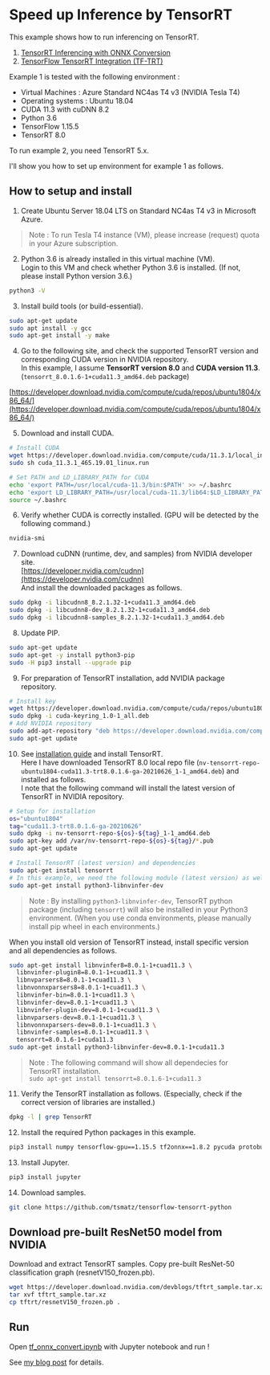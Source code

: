 # Speed up Inference by TensorRT

This example shows how to run inferencing on TensorRT.

1. [TensorRT Inferencing with ONNX Conversion](./tf_onnx_convert.ipynb)
2. [TensorFlow TensorRT Integration (TF-TRT)](./tf_trt_integration.ipynb)

Example 1 is tested with the following environment :

- Virtual Machines : Azure Standard NC4as T4 v3 (NVIDIA Tesla T4)
- Operating systems : Ubuntu 18.04
- CUDA 11.3 with cuDNN 8.2
- Python 3.6
- TensorFlow 1.15.5
- TensorRT 8.0

To run example 2, you need TensorRT 5.x.

I'll show you how to set up environment for example 1 as follows.

## How to setup and install

1. Create Ubuntu Server 18.04 LTS on Standard NC4as T4 v3 in Microsoft Azure.

> Note : To run Tesla T4 instance (VM), please increase (request) quota in your Azure subscription.<br>

2. Python 3.6 is already installed in this virtual machine (VM).<br>
Login to this VM and check whether Python 3.6 is installed. (If not, please install Python version 3.6.)

```bash
python3 -V
```

3. Install build tools (or build-essential).

```bash
sudo apt-get update
sudo apt install -y gcc
sudo apt-get install -y make
```

4. Go to the following site, and check the supported TensorRT version and corresponding CUDA version in NVIDIA repository.<br>
In this example, I assume **TensorRT version 8.0** and **CUDA version 11.3**. (```tensorrt_8.0.1.6-1+cuda11.3_amd64.deb``` package)

[https://developer.download.nvidia.com/compute/cuda/repos/ubuntu1804/x86_64/](https://developer.download.nvidia.com/compute/cuda/repos/ubuntu1804/x86_64/)

5. Download and install CUDA.

```bash
# Install CUDA
wget https://developer.download.nvidia.com/compute/cuda/11.3.1/local_installers/cuda_11.3.1_465.19.01_linux.run
sudo sh cuda_11.3.1_465.19.01_linux.run

# Set PATH and LD_LIBRARY_PATH for CUDA
echo 'export PATH=/usr/local/cuda-11.3/bin:$PATH' >> ~/.bashrc
echo 'export LD_LIBRARY_PATH=/usr/local/cuda-11.3/lib64:$LD_LIBRARY_PATH' >> ~/.bashrc
source ~/.bashrc
```

6. Verify whether CUDA is correctly installed. (GPU will be detected by the following command.)

```bash
nvidia-smi
```

7. Download cuDNN (runtime, dev, and samples) from NVIDIA developer site.<br>
[https://developer.nvidia.com/cudnn](https://developer.nvidia.com/cudnn)<br>
And install the downloaded packages as follows.

```bash
sudo dpkg -i libcudnn8_8.2.1.32-1+cuda11.3_amd64.deb
sudo dpkg -i libcudnn8-dev_8.2.1.32-1+cuda11.3_amd64.deb
sudo dpkg -i libcudnn8-samples_8.2.1.32-1+cuda11.3_amd64.deb
```

8. Update PIP.

```bash
sudo apt-get update
sudo apt-get -y install python3-pip
sudo -H pip3 install --upgrade pip
```

9. For preparation of TensorRT installation, add NVIDIA package repository.

```bash
# Install key
wget https://developer.download.nvidia.com/compute/cuda/repos/ubuntu1804/x86_64/cuda-keyring_1.0-1_all.deb
sudo dpkg -i cuda-keyring_1.0-1_all.deb
# Add NVIDIA repository
sudo add-apt-repository "deb https://developer.download.nvidia.com/compute/cuda/repos/ubuntu1804/x86_64/ /"
sudo apt-get update
```

10. See [installation guide](https://docs.nvidia.com/deeplearning/tensorrt/install-guide/index.html) and install TensorRT.<br>
Here I have downloaded TensorRT 8.0 local repo file (```nv-tensorrt-repo-ubuntu1804-cuda11.3-trt8.0.1.6-ga-20210626_1-1_amd64.deb```) and installed as follows.<br>
I note that the following command will install the latest version of TensorRT in NVIDIA repository.

```bash
# Setup for installation
os="ubuntu1804"
tag="cuda11.3-trt8.0.1.6-ga-20210626"
sudo dpkg -i nv-tensorrt-repo-${os}-${tag}_1-1_amd64.deb
sudo apt-key add /var/nv-tensorrt-repo-${os}-${tag}/*.pub
sudo apt-get update

# Install TensorRT (latest version) and dependencies
sudo apt-get install tensorrt
# In this example, we need the following module (latest version) as well
sudo apt-get install python3-libnvinfer-dev
```

> Note : By installing ```python3-libnvinfer-dev```, TensorRT python package (including ```tensorrt```) will also be installed in your Python3 environment. (When you use conda environments, please manually install pip wheel in each environments.)

When you install old version of TensorRT instead, install specific version and all dependencies as follows.

```bash
sudo apt-get install libnvinfer8=8.0.1-1+cuad11.3 \
  libnvinfer-plugin8=8.0.1-1+cuad11.3 \
  libnvparsers8=8.0.1-1+cuad11.3 \
  libnvonnxparsers8=8.0.1-1+cuad11.3 \
  libnvinfer-bin=8.0.1-1+cuad11.3 \
  libnvinfer-dev=8.0.1-1+cuad11.3 \
  libnvinfer-plugin-dev=8.0.1-1+cuad11.3 \
  libnvparsers-dev=8.0.1-1+cuad11.3 \
  libnvonnxparsers-dev=8.0.1-1+cuad11.3 \
  libnvinfer-samples=8.0.1-1+cuad11.3 \
  tensorrt=8.0.1.6-1+cuda11.3
sudo apt-get install python3-libnvinfer-dev=8.0.1-1+cuda11.3
```

> Note : The following command will show all dependecies for TensorRT installation.<br>
> ```sudo apt-get install tensorrt=8.0.1.6-1+cuda11.3```

11. Verify the TensorRT installation as follows. (Especially, check if the correct version of libraries are installed.)

```bash
dpkg -l | grep TensorRT
```

12. Install the required Python packages in this example.

```bash
pip3 install numpy tensorflow-gpu==1.15.5 tf2onnx==1.8.2 pycuda protobuf==3.16.0 onnx matplotlib
```

13. Install Jupyter.

```bash
pip3 install jupyter
```

14. Download samples.

```bash
git clone https://github.com/tsmatz/tensorflow-tensorrt-python
```

## Download pre-built ResNet50 model from NVIDIA

Download and extract TensorRT samples. Copy pre-built ResNet-50 classification graph (resnetV150_frozen.pb).

```bash
wget https://developer.download.nvidia.com/devblogs/tftrt_sample.tar.xz
tar xvf tftrt_sample.tar.xz
cp tftrt/resnetV150_frozen.pb .
```

## Run

Open [tf_onnx_convert.ipynb](./tf_onnx_convert.ipynb) with Jupyter notebook and run !

See [my blog post](https://tsmatz.wordpress.com/2018/07/07/tensorrt-tensorflow-python-on-azure-tutorial/) for details.

